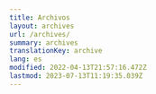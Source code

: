 ```yaml
---
title: Archivos
layout: archives
url: /archives/
summary: archives
translationKey: archive
lang: es
modified: 2022-04-13T21:57:16.472Z
lastmod: 2023-07-13T11:19:35.039Z
---
```

